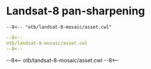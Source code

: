 # Landsat-8 pan-sharpening

```
--8<-- "otb/landsat-8-mosaic/asset.cwl"
```

```yaml
--8<--
otb/landsat-8-mosaic/asset.cwl
--8<--
```

--8<--
otb/landsat-8-mosaic/asset.cwl
--8<--
